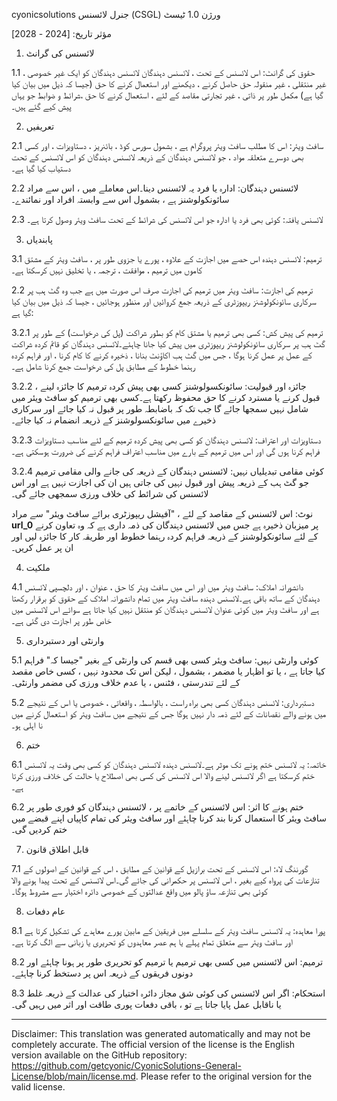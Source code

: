 cyonicsolutions جنرل لائسنس (CSGL)
ورژن 1.0 ٹیسٹ

مؤثر تاریخ: [2024 - 2028]

1. لائسنس کی گرانٹ

1.1 حقوق کی گرانٹ: اس لائسنس کے تحت ، لائسنس دہندگان لائسنس دہندگان کو ایک غیر خصوصی ، غیر منتقلی ، غیر منقولہ حق حاصل کرنے ، دیکھنے اور استعمال کرنے کا حق (جیسا کہ ذیل میں بیان کیا گیا ہے) مکمل طور پر ذاتی ، غیر تجارتی مقاصد کے لئے ، استعمال کرنے کا حق ،شرائط و ضوابط جو یہاں پیش کیے گئے ہیں۔

2. تعریفیں

2.1 سافٹ ویئر: اس کا مطلب سافٹ ویئر پروگرام ہے ، بشمول سورس کوڈ ، بائنریز ، دستاویزات ، اور کسی بھی دوسرے متعلقہ مواد ، جو لائسنس دہندگان کے ذریعہ لائسنس دہندگان کو اس لائسنس کے تحت دستیاب کیا گیا ہے۔

2.2 لائسنس دہندگان: ادارہ یا فرد یہ لائسنس دینا۔اس معاملے میں ، اس سے مراد سائونکولوشنز ہے ، بشمول اس سے وابستہ افراد اور نمائندے۔

2.3 لائسنس یافتہ: کوئی بھی فرد یا ادارہ جو اس لائسنس کی شرائط کے تحت سافٹ ویئر وصول کرتا ہے۔

3. پابندیاں

3.1 ترمیم: لائسنس دہندہ اس حصے میں اجازت کے علاوہ ، پورے یا جزوی طور پر ، سافٹ ویئر کے مشتق کاموں میں ترمیم ، موافقت ، ترجمہ ، یا تخلیق نہیں کرسکتا ہے۔

2.2 ترمیم کی اجازت: سافٹ ویئر میں ترمیم کی اجازت صرف اس صورت میں ہے جب وہ گٹ ہب پر سرکاری سائونکولوشنز ریپوزٹری کے ذریعہ جمع کروائیں اور منظور ہوجائیں ، جیسا کہ ذیل میں بیان کیا گیا ہے:

3.2.1 ترمیم کی پیش کش: کسی بھی ترمیم یا مشتق کام کو بطور شراکت (پل کی درخواست) کے طور پر گٹ ہب پر سرکاری سائونکولوشنز ریپوزٹری میں پیش کیا جانا چاہئے۔لائسنس دہندگان کو قائم کردہ شراکت کے عمل پر عمل کرنا ہوگا ، جس میں گٹ ہب اکاؤنٹ بنانا ، ذخیرہ کرنے کا کام کرنا ، اور فراہم کردہ رہنما خطوط کے مطابق پل کی درخواست جمع کرنا شامل ہے۔

3.2.2 جائزہ اور قبولیت: سائونکسولوشنز کسی بھی پیش کردہ ترمیم کا جائزہ لینے ، قبول کرنے یا مسترد کرنے کا حق محفوظ رکھتا ہے۔کسی بھی ترمیم کو سافٹ ویئر میں شامل نہیں سمجھا جائے گا جب تک کہ باضابطہ طور پر قبول نہ کیا جائے اور سرکاری ذخیرے میں سائونکسولوشنز کے ذریعہ انضمام نہ کیا جائے۔

3.2.3 دستاویزات اور اعتراف: لائسنس دہندگان کو کسی بھی پیش کردہ ترمیم کے لئے مناسب دستاویزات فراہم کرنا ہوں گی اور اس میں ترمیم کے بارے میں مناسب اعتراف فراہم کرنے کی ضرورت ہوسکتی ہے۔

3.2.4 کوئی مقامی تبدیلیاں نہیں: لائسنس دہندگان کے ذریعہ کی جانے والی مقامی ترمیم جو گٹ ہب کے ذریعہ پیش اور قبول نہیں کی جاتی ہیں ان کی اجازت نہیں ہے اور اس لائسنس کی شرائط کی خلاف ورزی سمجھی جائے گی۔

نوٹ: اس لائسنس کے مقاصد کے لئے ، "آفیشل ریپوزٹری برائے سافٹ ویئر" سے مراد __url_0__ پر میزبان ذخیرہ ہے جس میں لائسنس دہندگان کی ذمہ داری ہے کہ وہ تعاون کرنے کے لئے سائونکولوشنز کے ذریعہ فراہم کردہ رہنما خطوط اور طریقہ کار کا جائزہ لیں اور ان پر عمل کریں۔

4. ملکیت

4.1 دانشورانہ املاک: سافٹ ویئر میں اور اس میں سافٹ ویئر کا حق ، عنوان ، اور دلچسپی لائسنس دہندگان کے ساتھ باقی ہے۔لائسنس دہندہ سافٹ ویئر میں تمام دانشورانہ املاک کے حقوق کو برقرار رکھتا ہے اور سافٹ ویئر میں کوئی عنوان لائسنس دہندگان کو منتقل نہیں کیا جاتا ہے سوائے اس لائسنس میں خاص طور پر اجازت دی گئی ہے۔

5. وارنٹی اور دستبرداری

5.1 کوئی وارنٹی نہیں: سافٹ ویئر کسی بھی قسم کی وارنٹی کے بغیر "جیسا کہ" فراہم کیا جاتا ہے ، یا تو اظہار یا مضمر ، بشمول ، لیکن اس تک محدود نہیں ، کسی خاص مقصد کے لئے تندرستی ، فٹنس ، یا عدم خلاف ورزی کی مضمر وارنٹی۔

5.2 دستبرداری: لائسنس دہندگان کسی بھی براہ راست ، بالواسطہ ، واقعاتی ، خصوصی یا اس کے نتیجے میں ہونے والے نقصانات کے لئے ذمہ دار نہیں ہوگا جس کے نتیجے میں سافٹ ویئر کو استعمال کرنے میں نا اہلی ہو۔

6. ختم

6.1 خاتمہ: یہ لائسنس ختم ہونے تک موثر ہے۔لائسنس دہندہ لائسنس دہندگان کو کسی بھی وقت یہ لائسنس ختم کرسکتا ہے اگر لائسنس لینے والا اس لائسنس کی کسی بھی اصطلاح یا حالت کی خلاف ورزی کرتا ہے۔

6.2 ختم ہونے کا اثر: اس لائسنس کے خاتمے پر ، لائسنس دہندگان کو فوری طور پر سافٹ ویئر کا استعمال کرنا بند کرنا چاہئے اور سافٹ ویئر کی تمام کاپیاں اپنے قبضے میں ختم کردیں گی۔

7. قابل اطلاق قانون

7.1 گورننگ لاء: اس لائسنس کے تحت برازیل کے قوانین کے مطابق ، اس کے قوانین کے اصولوں کے تنازعات کی پرواہ کیے بغیر ، اس لائسنس پر حکمرانی کی جائے گی۔اس لائسنس کے تحت پیدا ہونے والا کوئی بھی تنازعہ ساؤ پالو میں واقع عدالتوں کے خصوصی دائرہ اختیار سے مشروط ہوگا۔

8. عام دفعات

8.1 پورا معاہدہ: یہ لائسنس سافٹ ویئر کے سلسلے میں فریقین کے مابین پورے معاہدے کی تشکیل کرتا ہے اور سافٹ ویئر سے متعلق تمام پہلے یا ہم عصر معاہدوں کو تحریری یا زبانی سے الگ کرتا ہے۔

8.2 ترمیم: اس لائسنس میں کسی بھی ترمیم یا ترمیم کو تحریری طور پر ہونا چاہئے اور دونوں فریقوں کے ذریعہ اس پر دستخط کرنا چاہئے۔

8.3 استحکام: اگر اس لائسنس کی کوئی شق مجاز دائرہ اختیار کی عدالت کے ذریعہ غلط یا ناقابل عمل پایا جاتا ہے تو ، باقی دفعات پوری طاقت اور اثر میں رہیں گی۔

---
Disclaimer: This translation was generated automatically and may not be completely accurate. The official version of the license is the English version available on the GitHub repository: https://github.com/getcyonic/CyonicSolutions-General-License/blob/main/license.md. Please refer to the original version for the valid license.